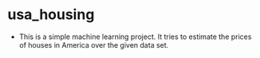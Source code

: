 # usa_housing
* This is a simple machine learning project. It tries to estimate the prices of houses in America over the given data set.
